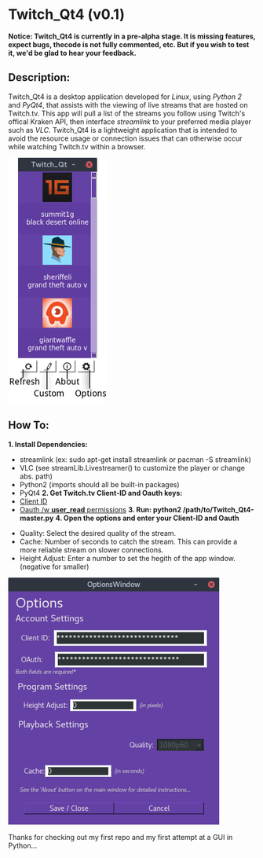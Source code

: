 # Twitch_Qt4 (v0.1)
**Notice: Twitch_Qt4 is currently in a pre-alpha stage. It is missing features, expect bugs, thecode is not fully commented, etc. But if you wish to test it, we'd be glad to hear your feedback.**

## Description:
Twitch_Qt4 is a desktop application developed for *Linux*, using *Python 2* and *PyQt4*, that assists with the viewing of live streams that are hosted on Twitch.tv. This app will pull a list of the streams you follow using Twitch's offical Kraken API, then interface *streamlink* to your preferred media player such as *VLC*. Twitch_Qt4 is a lightweight application that is intended to avoid the resource usage or connection issues that can otherwise occur while watching Twitch.tv within a browser.

![Main](https://github.com/datguy-dev/Twitch_Qt4/blob/master/assets/UI.png?style=centerme)

## How To:
**1. Install Dependencies:**
  * streamlink (ex: sudo apt-get install streamlink or pacman -S streamlink)
  * VLC (see streamLib.Livestreamer() to customize the player or change abs. path)
  * Python2 (imports should all be built-in packages)
  * PyQt4
**2. Get Twitch.tv Client-ID and Oauth keys:**
   * [Client ID](https://blog.twitch.tv/client-id-required-for-kraken-api-calls-afbb8e95f843)
   * [Oauth /w **user_read** permissions](http://twitchapps.com/tokengen/)
**3. Run: python2 /path/to/Twitch_Qt4-master.py**
**4. Open the options and enter your Client-ID and Oauth**
   - Quality: Select the desired quality of the stream.
   - Cache: Number of seconds to catch the stream. This can provide a more reliable stream on slower connections.
   - Height Adjust: Enter a number to set the hegith of the app window. (negative for smaller)

![Main](https://github.com/datguy-dev/Twitch_Qt4/blob/master/assets/options.png?style=centerme)

Thanks for checking out my first repo and my first attempt at a GUI in Python...
